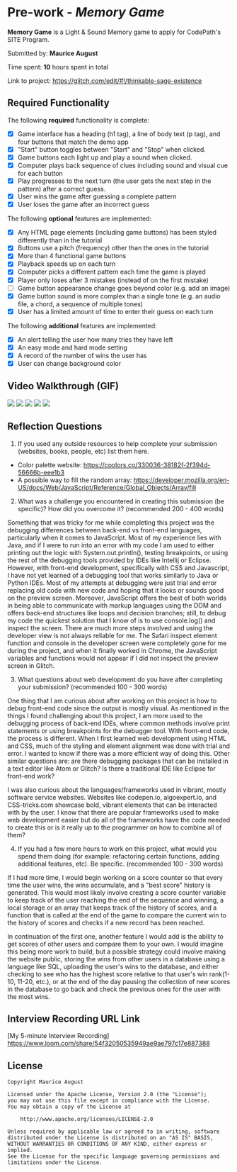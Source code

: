 # Pre-work - *Memory Game*

**Memory Game** is a Light & Sound Memory game to apply for CodePath's SITE Program. 

Submitted by: **Maurice August**

Time spent: **10** hours spent in total

Link to project: https://glitch.com/edit/#!/thinkable-sage-existence

## Required Functionality

The following **required** functionality is complete:

* [X] Game interface has a heading (h1 tag), a line of body text (p tag), and four buttons that match the demo app
* [X] "Start" button toggles between "Start" and "Stop" when clicked. 
* [X] Game buttons each light up and play a sound when clicked. 
* [X] Computer plays back sequence of clues including sound and visual cue for each button
* [X] Play progresses to the next turn (the user gets the next step in the pattern) after a correct guess. 
* [X] User wins the game after guessing a complete pattern
* [X] User loses the game after an incorrect guess

The following **optional** features are implemented:

* [X] Any HTML page elements (including game buttons) has been styled differently than in the tutorial
* [X] Buttons use a pitch (frequency) other than the ones in the tutorial
* [X] More than 4 functional game buttons
* [X] Playback speeds up on each turn
* [X] Computer picks a different pattern each time the game is played
* [X] Player only loses after 3 mistakes (instead of on the first mistake)
* [ ] Game button appearance change goes beyond color (e.g. add an image)
* [X] Game button sound is more complex than a single tone (e.g. an audio file, a chord, a sequence of multiple tones)
* [X] User has a limited amount of time to enter their guess on each turn

The following **additional** features are implemented:

- [X] An alert telling the user how many tries they have left
- [X] An easy mode and hard mode setting
- [X] A record of the number of wins the user has
- [X] User can change background color

## Video Walkthrough (GIF)

![](https://user-images.githubusercontent.com/85422454/159787660-f531e9a2-f855-4bb6-bb63-737ca232af7d.gif)
![](https://user-images.githubusercontent.com/85422454/159141421-3cd59169-c024-44ba-aa8d-dcf6bdad2b32.gif)
![](https://user-images.githubusercontent.com/85422454/159141439-033b48e4-8ccf-4261-a34f-2d0464134682.gif)
![](https://user-images.githubusercontent.com/85422454/159141444-5eafad38-c24a-4b6f-ae0f-6fdd4a6d6147.gif)
![](https://user-images.githubusercontent.com/85422454/159141449-1dfd0ba0-6c73-458d-a8e3-be05430c8212.gif)

## Reflection Questions
1. If you used any outside resources to help complete your submission (websites, books, people, etc) list them here. 
- Color palette website: https://coolors.co/330036-38182f-2f394d-56666b-eee1b3
- A possible way to fill the random array: https://developer.mozilla.org/en-US/docs/Web/JavaScript/Reference/Global_Objects/Array/fill

2. What was a challenge you encountered in creating this submission (be specific)? How did you overcome it? (recommended 200 - 400 words)
  
  Something that was tricky for me while completing this project was the debugging differences between back-end vs front-end languages, particularly when it comes to JavaScript. Most of my experience lies with Java, and if I were to run into an error with my code I am used to either printing out the logic with System.out.println(), testing breakpoints, or using the rest of the debugging tools provided by IDEs like Intellij or Eclipse. However, with front-end development, specifically with CSS and Javascript, I have not yet learned of a debugging tool that works similarly to Java or Python IDEs. Most of my attempts at debugging were just trial and error replacing old code with new code and hoping that it looks or sounds good on the preview screen. Moreover, JavaScript offers the best of both worlds in being able to communicate with markup languages using the DOM and offers back-end structures like loops and decision branches; still, to debug my code the quickest solution that I know of is to use console.log() and inspect the screen. There are much more steps involved and using the developer view is not always reliable for me. The Safari inspect element function and console in the developer screen were completely gone for me during the project, and when it finally worked in Chrome, the JavaScript variables and functions would not appear if I did not inspect the preview screen in Glitch.

3. What questions about web development do you have after completing your submission? (recommended 100 - 300 words) 

One thing that I am curious about after working on this project is how to debug front-end code since the output is mostly visual. As mentioned in the things I found challenging about this project, I am more used to the debugging process of back-end IDEs, where common methods involve print statements or using breakpoints for the debugger tool. With front-end code, the process is different. When I first learned web development using HTML and CSS, much of the styling and element alignment was done with trial and error. I wanted to know if there was a more efficient way of doing this. Other similar questions are: are there debugging packages that can be installed in a text editor like Atom or Glitch? Is there a traditional IDE like Eclipse for front-end work?

I was also curious about the languages/frameworks used in vibrant, mostly software service websites. Websites like codepen.io, algoexpert.io, and CSS-tricks.com showcase bold, vibrant elements that can be interacted with by the user. I know that there are popular frameworks used to make web development easier but do all of the frameworks have the code needed to create this or is it really up to the programmer on how to combine all of them? 

4. If you had a few more hours to work on this project, what would you spend them doing (for example: refactoring certain functions, adding additional features, etc). Be specific. (recommended 100 - 300 words) 

If I had more time, I would begin working on a score counter so that every time the user wins, the wins accumulate, and a "best score" history is generated. This would most likely involve creating a score counter variable to keep track of the user reaching the end of the sequence and winning, a local storage or an array that keeps track of the history of scores, and a function that is called at the end of the game to compare the current win to the history of scores and checks if a new record has been reached. 

In continuation of the first one, another feature I would add is the ability to get scores of other users and compare them to your own. I would imagine this being more work to build, but a possible strategy could involve making the website public, storing the wins from other users in a database using a language like SQL, uploading the user's wins to the database, and either checking to see who has the highest score relative to that user's win rank(1-10, 11-20, etc.), or at the end of the day pausing the collection of new scores in the database to go back and check the previous ones for the user with the most wins. 

## Interview Recording URL Link

[My 5-minute Interview Recording] https://www.loom.com/share/54f32050535949ae9ae797c17e887388


## License

    Copyright Maurice August

    Licensed under the Apache License, Version 2.0 (the "License");
    you may not use this file except in compliance with the License.
    You may obtain a copy of the License at

        http://www.apache.org/licenses/LICENSE-2.0

    Unless required by applicable law or agreed to in writing, software
    distributed under the License is distributed on an "AS IS" BASIS,
    WITHOUT WARRANTIES OR CONDITIONS OF ANY KIND, either express or implied.
    See the License for the specific language governing permissions and
    limitations under the License.
